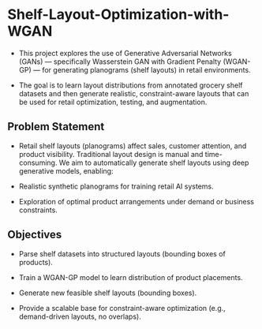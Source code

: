 # Shelf-Layout-Optimization-with-WGAN
- This project explores the use of Generative Adversarial Networks (GANs) — specifically Wasserstein GAN with Gradient Penalty (WGAN-GP) — for generating planograms (shelf layouts) in retail environments.

- The goal is to learn layout distributions from annotated grocery shelf datasets and then generate realistic, constraint-aware layouts that can be used for retail optimization, testing, and augmentation.

## Problem Statement

- Retail shelf layouts (planograms) affect sales, customer attention, and product visibility. Traditional layout design is manual and time-consuming.
We aim to automatically generate shelf layouts using deep generative models, enabling:

- Realistic synthetic planograms for training retail AI systems.

- Exploration of optimal product arrangements under demand or business constraints.

## Objectives

- Parse shelf datasets into structured layouts (bounding boxes of products).

- Train a WGAN-GP model to learn distribution of product placements.

- Generate new feasible shelf layouts (bounding boxes).

- Provide a scalable base for constraint-aware optimization (e.g., demand-driven layouts, no overlaps).

